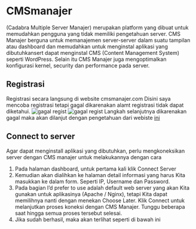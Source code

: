 # CMSmanajer
(Cadabra Multiple Server Manajer) merupakan platform yang dibuat untuk memudahkan pengguna yang tidak memiliki pengetahuan server. CMS Manajer berguna untuk memanajemen server-server dalam suatu tampilan atau dashboard dan memudahkan untuk menginstal aplikasi yang dibutuhkansert dapat menginstal CMS (Content Management System) seperti WordPress. Selain itu CMS Manajer juga mengoptimalkan konfigurasi kernel, security dan performance pada server.

## Registrasi
Registrasi secara langsung di website cmsmanajer.com 
Disini saya mencoba registrasi tetapi gagal dikarenakan alamt registrasi tidak dapat diketahui.
![gagal regist]()
![gagal regist]()
Langkah selanjutnya dikarenakan gagal maka akan dilanjut dengan pengetahuan dari webiste [ini](https://suganda.medium.com/jagoan-cms-manajer-7ce185d08b55)

## Connect to server
Agar dapat menginstall aplikasi yang dibutuhkan, perlu mengkoneksikan server dengan CMS manajer untuk melakukannya dengan cara
1. Pada halaman dashboard, untuk pertama kali klik Connect Server
2. Kemudian akan dialihkan ke halaman detail informasi yang harus Kita masukkan ke dalam form. Seperti IP, Username dan Password.
3. Pada bagian I’d prefer to use adalah default web server yang akan Kita gunakan untuk aplikasinya (Apache / Nginx), tetapi Kita dapat memilihnya nanti dengan menekan Choose Later.
Klik Connect untuk melanjutkan proses koneksi dengan CMS Manajer. Tunggu beberapa saat hingga semua proses tersebut selesai.
4. Jika sudah berhasil, maka akan terlihat seperti di bawah ini
